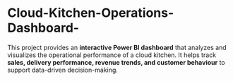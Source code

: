 # Cloud-Kitchen-Operations-Dashboard-
This project provides an **interactive Power BI dashboard** that analyzes and visualizes the operational performance of a cloud kitchen.   It helps track **sales, delivery performance, revenue trends, and customer behaviour** to support data-driven decision-making. 
